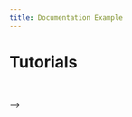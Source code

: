 ```yaml
---
title: Documentation Example
---
```


<script setup>
import Embed from 'docs/components/Embed.vue'
</script>

# Tutorials
<br/>

<Embed  url="https://memphis.dev/blog/connect-memphis-as-an-argo-event-source/"/>

<Embed  url="https://memphis.dev/blog/supabase-cdc-webhooks-to-memphis-rest-gateway/"/> -->

<Embed  url="https://dev.to/obumnwabude/how-to-build-a-real-time-app-with-nestjs-and-memphis-broker-27fm"/>

<Embed url="https://memphis.dev/blog/how-to-integrate-posthog-with-memphis-dev/"/> 

<Embed url="https://memphis.dev/blog/part-1-integrating-debezium-server-and-memphis-dev-for-streaming-change-data-capture-cdc-events/"/>

<Embed  url="https://memphis.dev/blog/part-2-change-data-capture-cdc-for-mongodb-with-debezium-and-memphis-dev/"/>
